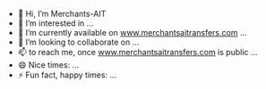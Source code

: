 - 👋 Hi, I’m Merchants-AIT
- 👀 I’m interested in ...
- 🌱 I’m currently available on www.merchantsaitransfers.com ...
- 💞️ I’m looking to collaborate on ...
- 📫 to reach me, once www.merchantsaitransfers.com is public ...
- 😄 Nice times: ...
- ⚡ Fun fact, happy times: ...

<!---
Merchants-AIT/Merchants-AIT is a ✨ special ✨ repository because its `README.md` (this file) appears on your GitHub profile.
You can click the Preview link to take a look at your changes.
--->

